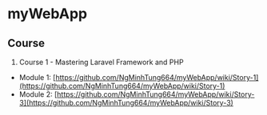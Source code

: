 # myWebApp

## Course
1. Course 1 - Mastering Laravel Framework and PHP 
- Module 1: [https://github.com/NgMinhTung664/myWebApp/wiki/Story-1](https://github.com/NgMinhTung664/myWebApp/wiki/Story-1)
- Module 2: [https://github.com/NgMinhTung664/myWebApp/wiki/Story-3](https://github.com/NgMinhTung664/myWebApp/wiki/Story-3)
  

